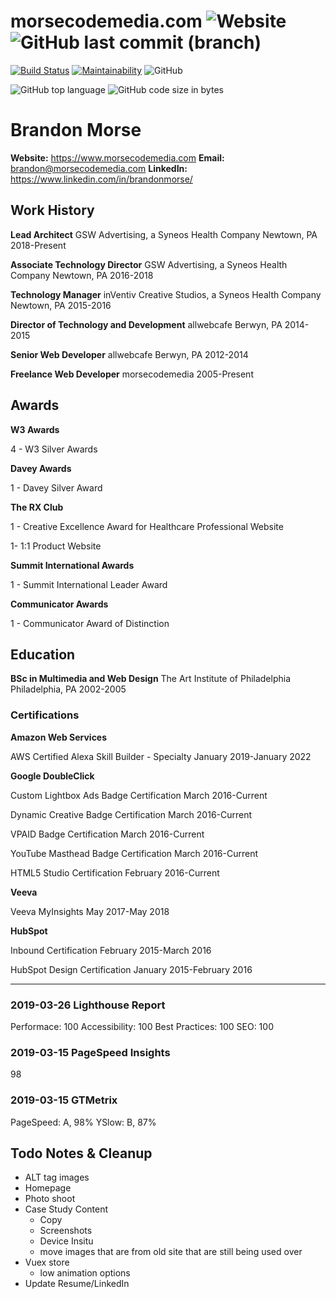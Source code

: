 # morsecodemedia.com ![Website](https://img.shields.io/website/https/morsecodemedia.com.svg) ![GitHub last commit (branch)](https://img.shields.io/github/last-commit/morsecodemedia/morsecodemedia/master.svg)

[![Build Status](https://travis-ci.com/morsecodemedia/morsecodemedia.svg?branch=master)](https://travis-ci.com/morsecodemedia/morsecodemedia) [![Maintainability](https://api.codeclimate.com/v1/badges/696dcda43da5eec4c967/maintainability)](https://codeclimate.com/github/morsecodemedia/morsecodemedia/maintainability) ![GitHub](https://img.shields.io/github/license/morsecodemedia/morsecodemedia.svg?color=green&label=license)

![GitHub top language](https://img.shields.io/github/languages/top/morsecodemedia/morsecodemedia.svg) ![GitHub code size in bytes](https://img.shields.io/github/languages/code-size/morsecodemedia/morsecodemedia.svg)

# Brandon Morse
**Website:** https://www.morsecodemedia.com
**Email:** brandon@morsecodemedia.com
**LinkedIn:** https://www.linkedin.com/in/brandonmorse/

## Work History
**Lead Architect**
GSW Advertising, a Syneos Health Company
Newtown, PA 2018-Present

**Associate Technology Director**
GSW Advertising, a Syneos Health Company
Newtown, PA 2016-2018

**Technology Manager**
inVentiv Creative Studios, a Syneos Health Company
Newtown, PA 2015-2016

**Director of Technology and Development**
allwebcafe
Berwyn, PA 2014-2015

**Senior Web Developer**
allwebcafe
Berwyn, PA 2012-2014

**Freelance Web Developer**
morsecodemedia
2005-Present

## Awards
**W3 Awards**

4 - W3 Silver Awards

**Davey Awards**

1 - Davey Silver Award

**The RX Club**

1 - Creative Excellence Award for Healthcare Professional Website

1- 1:1 Product Website

**Summit International Awards**

1 - Summit International Leader Award

**Communicator Awards**

1 - Communicator Award of Distinction

## Education
**BSc in Multimedia and Web Design**
The Art Institute of Philadelphia
Philadelphia, PA 2002-2005

### Certifications
**Amazon Web Services**

AWS Certified Alexa Skill Builder - Specialty
January 2019-January 2022

**Google DoubleClick**

Custom Lightbox Ads Badge Certification
March 2016-Current

Dynamic Creative Badge Certification
March 2016-Current

VPAID Badge Certification
March 2016-Current

YouTube Masthead Badge Certification
March 2016-Current

HTML5 Studio Certification
February 2016-Current

**Veeva**

Veeva MyInsights
May 2017-May 2018

**HubSpot**

Inbound Certification
February 2015-March 2016

HubSpot Design Certification
January 2015-February 2016

----

### 2019-03-26 Lighthouse Report
Performace: 100
Accessibility: 100
Best Practices: 100
SEO: 100

### 2019-03-15 PageSpeed Insights
98

### 2019-03-15 GTMetrix
PageSpeed: A, 98%
YSlow: B, 87%

## Todo Notes & Cleanup
- ALT tag images
- Homepage
- Photo shoot
- Case Study Content
  - Copy
  - Screenshots
  - Device Insitu
  - move images that are from old site that are still being used over
- Vuex store
  - low animation options
- Update Resume/LinkedIn
